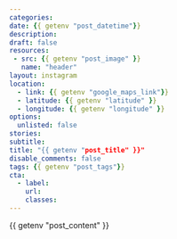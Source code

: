 ```yaml
---
categories:
date: {{ getenv "post_datetime"}}
description:
draft: false
resources:
 - src: {{ getenv "post_image" }}
   name: "header"
layout: instagram
location:
  - link: {{ getenv "google_maps_link"}}
  - latitude: {{ getenv "latitude" }}
  - longitude: {{ getenv "longitude" }}
options:
  unlisted: false
stories:
subtitle:
title: "{{ getenv "post_title" }}"
disable_comments: false
tags: {{ getenv "post_tags"}}
cta:
  - label: 
    url: 
    classes:
---
```


{{ getenv "post_content" }}
